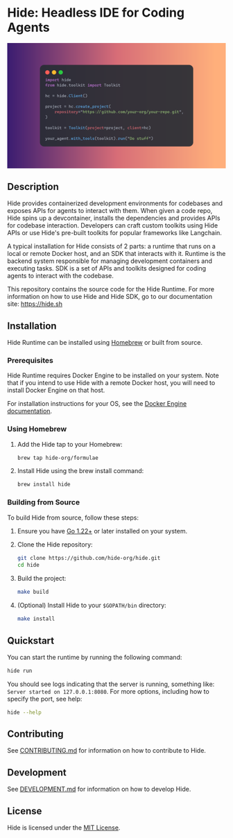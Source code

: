 # Hide: Headless IDE for Coding Agents
<div style="display: flex; justify-content: center;">
  <img src="docs/assets/hide-quickstart.png" alt="Hide Quickstart"/>
</div>

## Description

Hide provides containerized development environments for codebases and exposes APIs for agents to interact with them. When given a code repo, Hide spins up a devcontainer, installs the dependencies and provides APIs for codebase interaction. Developers can craft custom toolkits using Hide APIs or use Hide's pre-built toolkits for popular frameworks like Langchain.

A typical installation for Hide consists of 2 parts: a runtime that runs on a local or remote Docker host, and an SDK that interacts with it. Runtime is the backend system responsible for managing development containers and executing tasks. SDK is a set of APIs and toolkits designed for coding agents to interact with the codebase.

This repository contains the source code for the Hide Runtime. For more information on how to use Hide and Hide SDK, go to our documentation site: https://hide.sh

## Installation

Hide Runtime can be installed using [Homebrew](https://brew.sh/) or built from source.

### Prerequisites

Hide Runtime requires Docker Engine to be installed on your system. Note that if you intend to use Hide with a remote Docker host, you will need to install Docker Engine on that host.

For installation instructions for your OS, see the [Docker Engine documentation](https://docs.docker.com/engine/install/).

### Using Homebrew

1. Add the Hide tap to your Homebrew:

    ```bash
    brew tap hide-org/formulae
    ```

2. Install Hide using the brew install command:

    ```bash
    brew install hide
    ```

### Building from Source

To build Hide from source, follow these steps:

1. Ensure you have [Go 1.22+](https://go.dev/) or later installed on your system.
2. Clone the Hide repository:

    ```bash
    git clone https://github.com/hide-org/hide.git
    cd hide
    ```

3. Build the project:

    ```bash
    make build
    ```

4. (Optional) Install Hide to your `$GOPATH/bin` directory:

    ```bash
    make install
    ```

## Quickstart

You can start the runtime by running the following command:

```bash
hide run
```

You should see logs indicating that the server is running, something like: `Server started on 127.0.0.1:8080`. For more options, including how to specify the port, see help:

```bash
hide --help
```

## Contributing

See [CONTRIBUTING.md](./docs/CONTRIBUTING.md) for information on how to contribute to Hide.

## Development

See [DEVELOPMENT.md](./docs/development.md) for information on how to develop Hide.

## License

Hide is licensed under the [MIT License](./LICENSE).

